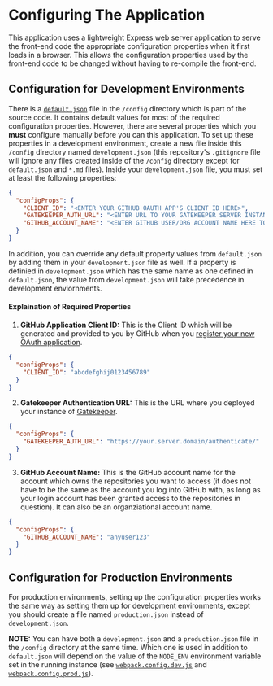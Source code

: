 # Configuring The Application

This application uses a lightweight Express web server application to
serve the front-end code the appropriate configuration properties when
it first loads in a browser. This allows the configuration properties
used by the front-end code to be changed without having to re-compile
the front-end.

## Configuration for Development Environments

There is a [`default.json`](default.json) file in the `/config` directory
which is part of the source code. It contains default values for most of
the required configuration properties. However, there are several
properties which you **must** configure manually before you can this
application. To set up these properties in a development environment,
create a new file inside this `/config` directory named `development.json`
(this repository's `.gitignore` file will ignore any files created inside
of the `/config` directory except for `default.json` and `*.md` files).
Inside your `development.json` file, you must set at least the following
properties:
```json
{
  "configProps": {
    "CLIENT_ID": "<ENTER YOUR GITHUB OAUTH APP'S CLIENT ID HERE>",
    "GATEKEEPER_AUTH_URL": "<ENTER URL TO YOUR GATEKEEPER SERVER INSTANCE HERE>",
    "GITHUB_ACCOUNT_NAME": "<ENTER GITHUB USER/ORG ACCOUNT NAME HERE TO VIEW/ADD STATUSES IN THEIR REPOS>"
  }
}
```

In addition, you can override any default property values from `default.json`
by adding them in your `development.json` file as well. If a property is
definied in `development.json` which has the same name as one defined in
`default.json`, the value from `development.json` will take precedence in
development enviornments.

#### Explaination of Required Properties
1)  __GitHub Application Client ID:__ This is the Client ID which will be generated and provided to you by GitHub when you [register your new OAuth application](#using-oauth-with-github).
```json
{
  "configProps": {
    "CLIENT_ID": "abcdefghij0123456789"
  }
}
```
2)  __Gatekeeper Authentication URL:__ This is the URL where you deployed your instance of [Gatekeeper](#deploying-gatekeeper).
```json
{
  "configProps": {
    "GATEKEEPER_AUTH_URL": "https://your.server.domain/authenticate/"
  }
}
```
3) __GitHub Account Name:__ This is the GitHub account name for the account which owns the repositories you want to access (it does not have to be the same as the account you log into GitHub with, as long as your login account has been granted access to the repositories in question). It can also be an organziational account name.
```json
{
  "configProps": {
    "GITHUB_ACCOUNT_NAME": "anyuser123"
  }
}
```

## Configuration for Production Environments

For production environments, setting up the configuration properties works
the same way as setting them up for development environments, except you
should create a file named `production.json` instead of `development.json`.

**NOTE:** You can have both a `development.json` and a `production.json`
file in the `/config` directory at the same time. Which one is used in
addition to `default.json` will depend on the value of the `NODE_ENV`
environment variable set in the running instance
(see [`webpack.config.dev.js`](../webpack.config.dev.js) and
[`webpack.config.prod.js`](../webpack.config.prod.js)).
